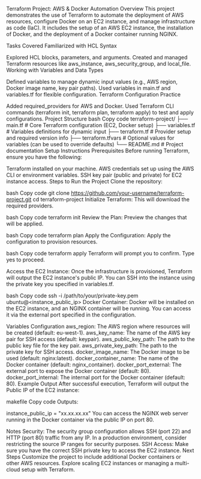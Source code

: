 Terraform Project: AWS & Docker Automation
Overview
This project demonstrates the use of Terraform to automate the deployment of AWS resources, configure Docker on an EC2 instance, and manage infrastructure as code (IaC). It includes the setup of an AWS EC2 instance, the installation of Docker, and the deployment of a Docker container running NGINX.

Tasks Covered
Familiarized with HCL Syntax

Explored HCL blocks, parameters, and arguments.
Created and managed Terraform resources like aws_instance, aws_security_group, and local_file.
Working with Variables and Data Types

Defined variables to manage dynamic input values (e.g., AWS region, Docker image name, key pair paths).
Used variables in main.tf and variables.tf for flexible configuration.
Terraform Configuration Practice

Added required_providers for AWS and Docker.
Used Terraform CLI commands (terraform init, terraform plan, terraform apply) to test and apply configurations.
Project Structure
bash
Copy code
terraform-project/
├── main.tf             # Core Terraform configuration (EC2, Docker setup)
├── variables.tf        # Variables definitions for dynamic input
├── terraform.tf        # Provider setup and required version info
├── terraform.tfvars    # Optional values for variables (can be used to override defaults)
└── README.md           # Project documentation
Setup Instructions
Prerequisites
Before running Terraform, ensure you have the following:

Terraform installed on your machine.
AWS credentials set up using the AWS CLI or environment variables.
SSH key pair (public and private) for EC2 instance access.
Steps to Run the Project
Clone the repository:

bash
Copy code
git clone https://github.com/your-username/terraform-project.git
cd terraform-project
Initialize Terraform: This will download the required providers.

bash
Copy code
terraform init
Review the Plan: Preview the changes that will be applied.

bash
Copy code
terraform plan
Apply the Configuration: Apply the configuration to provision resources.

bash
Copy code
terraform apply
Terraform will prompt you to confirm. Type yes to proceed.

Access the EC2 Instance: Once the infrastructure is provisioned, Terraform will output the EC2 instance's public IP. You can SSH into the instance using the private key you specified in variables.tf.

bash
Copy code
ssh -i /path/to/your/private-key.pem ubuntu@<instance_public_ip>
Docker Container: Docker will be installed on the EC2 instance, and an NGINX container will be running. You can access it via the external port specified in the configuration.

Variables Configuration
aws_region: The AWS region where resources will be created (default: eu-west-1).
aws_key_name: The name of the AWS key pair for SSH access (default: keypair).
aws_public_key_path: The path to the public key file for the key pair.
aws_private_key_path: The path to the private key for SSH access.
docker_image_name: The Docker image to be used (default: nginx:latest).
docker_container_name: The name of the Docker container (default: nginx_container).
docker_port_external: The external port to expose the Docker container (default: 80).
docker_port_internal: The internal port for the Docker container (default: 80).
Example Output
After successful execution, Terraform will output the Public IP of the EC2 instance:

makefile
Copy code
Outputs:

instance_public_ip = "xx.xx.xx.xx"
You can access the NGINX web server running in the Docker container via the public IP on port 80.

Notes
Security: The security group configuration allows SSH (port 22) and HTTP (port 80) traffic from any IP. In a production environment, consider restricting the source IP ranges for security purposes.
SSH Access: Make sure you have the correct SSH private key to access the EC2 instance.
Next Steps
Customize the project to include additional Docker containers or other AWS resources.
Explore scaling EC2 instances or managing a multi-cloud setup with Terraform.
